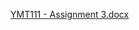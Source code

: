 [YMT111 - Assignment 3.docx](https://github.com/yahya-2005/EmployeeClass/files/15081523/YMT111.-.Assignment.3.docx)
